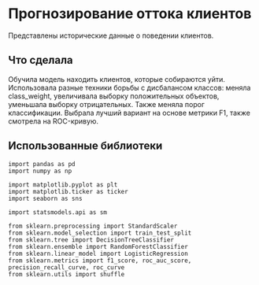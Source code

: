 
# Прогнозирование оттока клиентов

Представлены исторические данные о поведении клиентов.

## Что сделала
Обучила модель находить клиентов, которые собираются уйти. Использовала разные техники борьбы с дисбалансом классов: меняла class_weight, увеличивала выборку положительных объектов, уменьшала выборку отрицательных. Также меняла порог классификации. Выбрала лучший вариант на основе метрики F1, также смотрела на ROC-кривую.

## Использованные библиотеки
```
import pandas as pd
import numpy as np

import matplotlib.pyplot as plt
import matplotlib.ticker as ticker
import seaborn as sns

import statsmodels.api as sm

from sklearn.preprocessing import StandardScaler
from sklearn.model_selection import train_test_split
from sklearn.tree import DecisionTreeClassifier
from sklearn.ensemble import RandomForestClassifier
from sklearn.linear_model import LogisticRegression
from sklearn.metrics import f1_score, roc_auc_score, precision_recall_curve, roc_curve 
from sklearn.utils import shuffle
```
